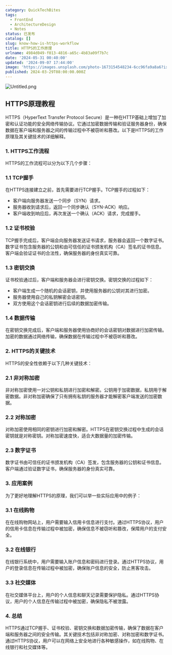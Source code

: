 ```yaml
---
category: QuickTechBites
tags:
  - FrontEnd
  - ArchitectureDesign
  - Notes
status: 已发布
catalog: []
slug: know-how-is-https-workflow
title: HTTPS的工作原理
urlname: 4984d049-f013-4816-a65c-4b83a09f7b7c
date: '2024-05-31 00:40:00'
updated: '2024-09-07 17:44:00'
image: 'https://images.unsplash.com/photo-1673154548234-6cc96fa9a8a6?ixlib=rb-4.0.3&q=85&fm=jpg&crop=entropy&cs=srgb'
published: 2024-03-29T08:00:00.000Z
---
```


![Untitled.png](https://prod-files-secure.s3.us-west-2.amazonaws.com/5d24fe63-e567-4804-86f9-9fdc62e13082/2950c759-0255-4c0a-becc-122aae8c82c0/Untitled.png?X-Amz-Algorithm=AWS4-HMAC-SHA256&X-Amz-Content-Sha256=UNSIGNED-PAYLOAD&X-Amz-Credential=ASIAZI2LB466ZUD7LF3L%2F20250207%2Fus-west-2%2Fs3%2Faws4_request&X-Amz-Date=20250207T053635Z&X-Amz-Expires=3600&X-Amz-Security-Token=IQoJb3JpZ2luX2VjEFUaCXVzLXdlc3QtMiJHMEUCIQCHQCThu5tKCHbv7mObYYHc7RK%2BFi84rWymh7Wt8xSxJgIgdeJnCR5tdsxV%2BPBtadPQY%2BWg%2FILpnWb6rWGyzwFMvIEq%2FwMIbhAAGgw2Mzc0MjMxODM4MDUiDNW%2Fqse%2BEXsIFNNiIircAzgfPks24nXln7WiSxXAyyxCbKgbtLd%2BEClFu2efqgetdaX%2FmBj9wLjmQSRq%2FR864XOt%2FohB%2FaitJeDYYNi7rbl4vw3d8RsXd5Cd3zCYuQXtASKHxDvddrNkdBD63XyCIPgv0HAcF0uWjcJ%2BhULwU564Q2kuTDt82CgIQnHWTsClunqHAmwJalw3ExKtfEesJGgdlqXF0%2FgBillU48acUCc8ZQ9L3grZ8Ja7TjieW4t9oUY2kGlLFbZzwmbjdm5FqUN5lP5GQYMuqVvAIFQip7XEloVHjxcYWWp56DY1XfQwkLyi9c65jvIM8BkrDleDqw7ihRy7iVP62r2s%2BVlXLA%2BTlm8bo03FYW4iByw89mElvHrWBHOl7CleiT7PIbjWPvuvutZXSzuggBGQb%2FQVWCKgOpGQq9rqs86yl8Swy9PKtLFcV9hgVOLon1CILuU4%2FtQJyLMvgNRJLDK4uaEcFoFTj%2By8PNM%2FtTVcFzYOYz0%2FYQNpfPyCgyMs0z7hvZCc1mFcuYJ717AraHTIIKXGzsr4dOwUgkT0MeBdjTEtk%2FZJ9HpNk%2FNwcxWevdd%2B%2BB1XUv5cUHzJ08djhaxPp%2B91oXoWATq8MxkU7rElrpYTLkym6OO8bxNf0XGOedM4MIKjlr0GOqUBDnGntWi4dTvyKhiAK3APJxWvLLSxXONTjA02DnL2XHSO8qt69zyk%2BkArJuaYmdKzbly85n4ZmNiELl%2BKYfB8LvpzJqN3h6t9IOuwaqLCKJN7%2Bnj3beA8o%2FzSvFze8hz8CvMICY8rcn8mnsl028BUz6ju2f8YdfmysTd5wNkJ34V2raeaHEe9neC6irfz3pEAZKh85ITZk9teTv2fJ9dqDBFU8cdC&X-Amz-Signature=3626e7138d93f599d8c2ec91912af2b5f71181f9713acc19c2216cf34cc6a8ef&X-Amz-SignedHeaders=host&x-id=GetObject)


## HTTPS原理教程


HTTPS（HyperText Transfer Protocol Secure）是一种在HTTP基础上增加了加密和认证功能的安全网络传输协议。它通过加密数据传输和验证服务器身份，确保数据在客户端和服务器之间的传输过程中不被窃听和篡改。以下是HTTPS的工作原理及其关键技术的详细解释。


### 1. HTTPS工作流程


HTTPS的工作流程可以分为以下几个步骤：


### 1.1 TCP握手


在HTTPS连接建立之前，首先需要进行TCP握手。TCP握手的过程如下：

- 客户端向服务器发送一个同步（SYN）请求。
- 服务器收到请求后，返回一个同步确认（SYN-ACK）响应。
- 客户端收到响应后，再次发送一个确认（ACK）请求，完成握手。

### 1.2 证书校验


TCP握手完成后，客户端会向服务器发送证书请求，服务器会返回一个数字证书。数字证书包含服务器的公钥和由可信任的证书颁发机构（CA）签名的证书信息。客户端会验证证书的合法性，确保服务器的身份真实可靠。


### 1.3 密钥交换


证书校验通过后，客户端和服务器会进行密钥交换。密钥交换的过程如下：

- 客户端生成一个随机的会话密钥，并使用服务器的公钥对其进行加密。
- 服务器使用自己的私钥解密会话密钥。
- 双方使用这个会话密钥进行后续的数据加密传输。

### 1.4 数据传输


在密钥交换完成后，客户端和服务器使用协商好的会话密钥对数据进行加密传输。加密的数据通过网络传输，确保数据在传输过程中不被窃听和篡改。


### 2. HTTPS的关键技术


HTTPS的安全性依赖于以下几种关键技术：


### 2.1 非对称加密


非对称加密使用一对公钥和私钥进行加密和解密。公钥用于加密数据，私钥用于解密数据。非对称加密确保了只有拥有私钥的服务器才能解密客户端发送的加密数据。


### 2.2 对称加密


对称加密使用相同的密钥进行加密和解密。HTTPS在密钥交换过程中生成的会话密钥就是对称密钥。对称加密速度快，适合大数据量的加密传输。


### 2.3 数字证书


数字证书由可信任的证书颁发机构（CA）签发，包含服务器的公钥和证书信息。客户端通过验证数字证书，确保服务器的身份真实可靠。


### 3. 应用案例


为了更好地理解HTTPS的原理，我们可以举一些实际应用中的例子：


### 3.1 在线购物


在在线购物网站上，用户需要输入信用卡信息进行支付。通过HTTPS协议，用户的信用卡信息在传输过程中被加密，确保信息不被窃听和篡改，保障用户的支付安全。


### 3.2 在线银行


在线银行系统中，用户需要输入账户信息和密码进行登录。通过HTTPS协议，用户的登录信息在传输过程中被加密，确保账户信息的安全，防止黑客攻击。


### 3.3 社交媒体


在社交媒体平台上，用户的个人信息和聊天记录需要保护隐私。通过HTTPS协议，用户的个人信息在传输过程中被加密，确保隐私不被泄露。


### 4. 总结


HTTPS通过TCP握手、证书校验、密钥交换和数据加密传输，确保了数据在客户端和服务器之间的安全传输。其关键技术包括非对称加密、对称加密和数字证书。通过HTTPS协议，用户可以在网络上安全地进行各种敏感操作，如在线购物、在线银行和社交媒体等。


